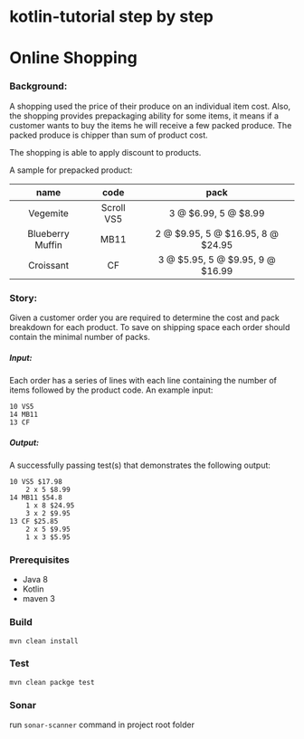 # kotlin-tutorial step by step

# Online Shopping

### Background:

A shopping used the price of their produce on an individual item cost. Also, the shopping provides prepackaging ability
for some items, it means if a customer wants to buy the items he will receive a few packed produce. The packed produce
is chipper than sum of product cost.

The shopping is able to apply discount to products.

A sample for prepacked product:

| name             | code         | pack                             |
| :---:            | :---:        | :---:                            |
| Vegemite         | Scroll VS5   | 3 @ $6.99, 5 @ $8.99             |
| Blueberry Muffin | MB11         | 2 @ $9.95, 5 @ $16.95, 8 @ $24.95|
| Croissant        | CF           | 3 @ $5.95, 5 @ $9.95, 9 @ $16.99 |

### Story:

Given a customer order you are required to determine the cost and pack breakdown for each product. To save on shipping
space each order should contain the minimal number of packs.

##### Input:

Each order has a series of lines with each line containing the number of items followed by the product code. An example
input:

```
10 VS5
14 MB11
13 CF
```

##### Output:

A successfully passing test(s) that demonstrates the following output:

```
10 VS5 $17.98
    2 x 5 $8.99
14 MB11 $54.8
    1 x 8 $24.95
    3 x 2 $9.95
13 CF $25.85
    2 x 5 $9.95
    1 x 3 $5.95
```

### Prerequisites

- Java 8
- Kotlin
- maven 3

### Build

`mvn clean install`

### Test

`mvn clean packge test`

### Sonar

run `sonar-scanner` command in project root folder
